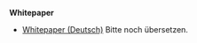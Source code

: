 **Whitepaper**
* [Whitepaper (Deutsch)][WP_engl] 
  Bitte noch übersetzen.

[WP_engl]: Whitepaper_English